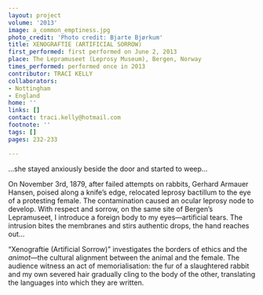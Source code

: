 ```yaml
---
layout: project
volume: '2013'
image: a_common_emptiness.jpg
photo_credit: 'Photo credit: Bjarte Bjørkum'
title: XENOGRAFTIE (ARTIFICIAL SORROW)
first_performed: first performed on June 2, 2013
place: The Lepramuseet (Leprosy Museum), Bergen, Norway
times_performed: performed once in 2013
contributor: TRACI KELLY
collaborators:
- Nottingham
- England
home: ''
links: []
contact: traci.kelly@hotmail.com
footnote: ''
tags: []
pages: 232-233

---
```


…she stayed anxiously beside the door and started to weep…

On November 3rd, 1879, after failed attempts on rabbits, Gerhard Armauer Hansen, poised along a knife’s edge, relocated leprosy bactillum to the eye of a protesting female. The contamination caused an ocular leprosy node to develop. With respect and sorrow, on the same site of Bergen’s Lepramuseet, I introduce a foreign body to my eyes—artificial tears. The intrusion bites the membranes and stirs authentic drops, the hand reaches out…

“Xenograftie (Artificial Sorrow)” investigates the borders of ethics and the _animot_—the cultural alignment between the animal and the female. The audience witness an act of memorialisation: the fur of a slaughtered rabbit and my own severed hair gradually cling to the body of the other, translating the languages into which they are written.
